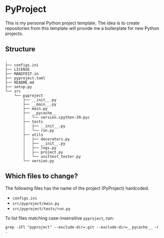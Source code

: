 # PyProject

This is my personal Python project template. 
The idea is to create repositories from this template will provide me a boilerplate
for new Python projects.

## Structure
```
.
├── configs.ini
├── LICENSE
├── MANIFEST.in
├── pyproject.toml
├── README.md
├── setup.py
└── src
    └── pyproject
        ├── __init__.py
        ├── __main__.py
        ├── main.py
        ├── __pycache__
        │   └── version.cpython-39.pyc
        ├── tests
        │   ├── __init__.py
        │   └── run.py
        ├── utils
        │   ├── decorators.py
        │   ├── __init__.py
        │   ├── logs.py
        │   ├── project.py
        │   └── unittest_tester.py
        └── version.py
```

## Which files to change?

The following files has the name of the project (PyProject) hardcoded.
- `configs.ini`
- `src/pyproject/main.py`
- `src/pyproject/tests/run.py`

To list files matching case-insensitive `pyproject`, run:
```
grep -iFl "pyproject" --exclude-dir=.git --exclude-dir=__pycache__ -r .
```

